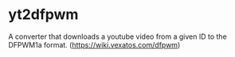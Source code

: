# yt2dfpwm

A converter that downloads a youtube video from a given ID to the DFPWM1a format. (https://wiki.vexatos.com/dfpwm) 
